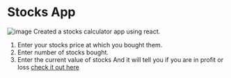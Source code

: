 # Stocks App
![image](https://user-images.githubusercontent.com/55906931/129467072-6cb5dcff-4f16-43c1-95cf-e31660e0a148.png)
Created a stocks calculator app using react.
1. Enter your stocks price at which you bought them.
2. Enter number of stocks bought.
3. Enter the current value of stocks
And it will tell you if you are in profit or loss 
[check it out here](https://stocksak.netlify.app/)
